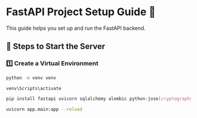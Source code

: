 # FastAPI Project Setup Guide 🚀

This guide helps you set up and run the FastAPI backend.

## 🔧 Steps to Start the Server

### 1️⃣ Create a Virtual Environment
```sh
python -m venv venv

venv\Scripts\activate

pip install fastapi uvicorn sqlalchemy alembic python-jose[cryptography] passlib[bcrypt] python-multipart aiosqlite

uvicorn app.main:app --reload



